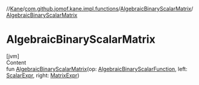 //[Kane](../../index.md)/[com.github.jomof.kane.impl.functions](../index.md)/[AlgebraicBinaryScalarMatrix](index.md)/[AlgebraicBinaryScalarMatrix](-algebraic-binary-scalar-matrix.md)



# AlgebraicBinaryScalarMatrix  
[jvm]  
Content  
fun [AlgebraicBinaryScalarMatrix](-algebraic-binary-scalar-matrix.md)(op: [AlgebraicBinaryScalarFunction](../-algebraic-binary-scalar-function/index.md), left: [ScalarExpr](../../com.github.jomof.kane/-scalar-expr/index.md), right: [MatrixExpr](../../com.github.jomof.kane/-matrix-expr/index.md))  



